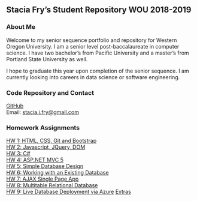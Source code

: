 ## Stacia Fry’s Student Repository WOU 2018-2019

### About Me
Welcome to my senior sequence portfolio and repository for Western Oregon University. I am a senior level post-baccalaureate in computer science. I have two bachelor’s from Pacific University and a master’s from Portland State University as well. 

I hope to graduate this year upon completion of the senior sequence. I am currently looking into careers in data science or software engineering.

### Code Repository and Contact

[GitHub](https://github.com/siphry/siphry.github.io)  
Email: stacia.i.fry@gmail.com

### Homework Assignments
[HW 1: HTML, CSS, Git and Bootstrap](https://siphry.github.io/HW1/HTML)  
[HW 2: Javascript, JQuery, DOM](https://siphry.github.io/HW2)  
[HW 3: C#](https://siphry.github.io/HW3)  
[HW 4: ASP.NET MVC 5](https://siphry.github.io/HW4)  
[HW 5: Simple Database Design](https://siphry.github.io/HW5)  
[HW 6: Working with an Existing Database](https://siphry.github.io/HW6)  
[HW 7: AJAX Single Page App](https://siphry.github.io/HW7)  
[HW 8: Multitable Relational Database](https://siphry.github.io/HW8)  
[HW 9:  Live Database Deployment via Azure](https://siphry.github.io/HW9) 
[Extras](https://siphry.github.io/Extras)  